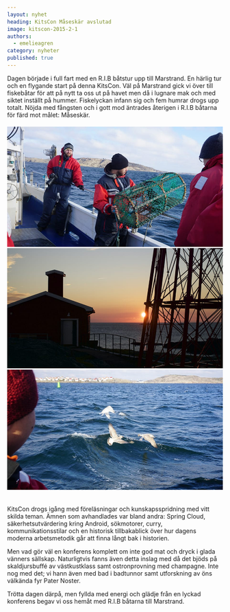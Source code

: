 ```yaml
---
layout: nyhet
heading: KitsCon Måseskär avslutad
image: kitscon-2015-2-1
authors:
  - emelieagren
category: nyheter
published: true
---
```


Dagen började i full fart med en R.I.B båtstur upp till Marstrand. En härlig tur och en flygande start på denna KitsCon. Väl på Marstrand gick vi över till fiskebåtar för att på nytt ta oss ut på havet men då i lugnare mak och med siktet inställt på hummer. Fiskelyckan infann sig och fem humrar drogs upp totalt. Nöjda med fångsten och i gott mod äntrades återigen i R.I.B båtarna för färd mot målet: Måseskär.

###### ![](/images/nyheter/kitscon-2015-2-1.jpg)![](/images/nyheter/kitscon-2015-2-2.jpg)![](/images/nyheter/kitscon-2015-2-3.jpg)

KitsCon drogs igång med föreläsningar och kunskapsspridning med vitt skilda teman. Ämnen som avhandlades var bland andra: Spring Cloud, säkerhetsutvärdering kring Android, sökmotorer, curry, kommunikationsstilar och en historisk tillbakablick över hur dagens moderna arbetsmetodik går att finna långt bak i historien. 

Men vad gör väl en konferens komplett om inte god mat och dryck i glada vänners sällskap. Naturligtvis fanns även detta inslag med då det bjöds på skaldjursbuffé av västkustklass samt ostronprovning med champagne. Inte nog med det; vi hann även med bad i badtunnor samt utforskning av öns välkända fyr Pater Noster.

Trötta dagen därpå, men fyllda med energi och glädje från en lyckad konferens begav vi oss hemåt med R.I.B båtarna till Marstrand.
